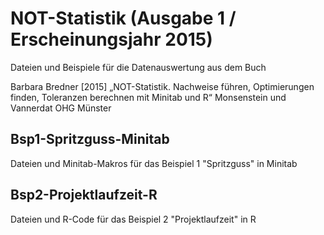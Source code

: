 # NOT-Statistik (Ausgabe 1 / Erscheinungsjahr 2015)

Dateien und Beispiele für die Datenauswertung aus dem Buch

Barbara Bredner [2015] „NOT-Statistik. Nachweise führen, Optimierungen finden, Toleranzen berechnen mit Minitab und R“
Monsenstein und Vannerdat OHG Münster

## Bsp1-Spritzguss-Minitab
Dateien und Minitab-Makros für das Beispiel 1 "Spritzguss" in Minitab

## Bsp2-Projektlaufzeit-R
Dateien und R-Code für das Beispiel 2 "Projektlaufzeit" in R
